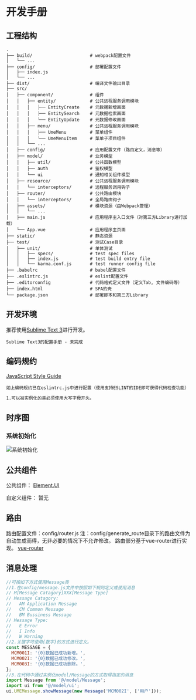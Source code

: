 # 开发手册

## 工程结构
    .
    ├── build/                      # webpack配置文件
    │   └── ...
    ├── config/                     # 部署配置文件
    │   ├── index.js
    │   └── ...
    ├── dist/                       # 编译文件输出目录
    ├── src/
    │   ├── component/              # 组件
    │   │   ├── entity/             # 公共远程服务调用模块
    │   │   │   ├── EntityCreate    # 元数据新增画面
    │   │   │   ├── EntitySearch    # 元数据检索画面
    │   │   │   └── EntityUpdate    # 元数据修改画面
    │   │   ├── menu/               # 公共远程服务调用模块
    │   │   │   ├── UmeMenu         # 菜单组件
    │   │   │   └── UmeMenuItem     # 菜单子项目组件
    │   │   └── ...
    │   ├── config/                 # 应用配置文件（路由定义，消息等）
    │   ├── model/                  # 业务模型
    │   │   ├── util/               # 公共函数模型
    │   │   ├── auth                # 鉴权模型
    │   │   └── ui                  # 通知相关组件模型
    │   ├── resource/               # 公共远程服务调用模块
    │   │   └── interceptors/       # 远程服务调用钩子
    │   ├── router/                 # 公共路由模块
    │   │   └── interceptors/       # 全局路由钩子
    │   ├── assets/                 # 模块资源（由Webpack管理）
    │   │   └── ...
    │   ├── main.js                 # 应用程序主入口文件（对第三方Library进行加载）
    │   └── App.vue                 # 应用程序主页面
    ├── static/                     # 静态资源
    ├── test/                       # 测试Case目录
    │   ├── unit/                   # 单体测试
    │   │   ├── specs/              # test spec files
    │   │   ├── index.js            # test build entry file
    │   │   └── karma.conf.js       # test runner config file
    ├── .babelrc                    # babel配置文件
    ├── .eslintrc.js                # eslint配置文件
    ├── .editorconfig               # 代码格式定义文件（定义Tab, 文件编码等）
    ├── index.html                  # SPA的壳
    └── package.json                # 部署脚本和第三方Library

## 开发环境
推荐使用[Sublime Text 3](https://www.sublimetext.com/3)进行开发。

    Sublime Text3的配置手册 - 未完成

## 编码规约
[JavaScript Style Guide](https://github.com/airbnb/javascript)

    如上编码规约已在eslintrc.js中进行配置（使用支持ESLINT的IDE即可获得代码检查功能）

``` bash
1.可以被实例化的类必须使用大写字母开头。
```

## 时序图
### 系统初始化
![系统初始化](https://cdn.rawgit.com/bluejfox/ume.js/master/doc/imgs/SystemInitialSequence.svg "")

## 公共组件

公共组件：
[Element.UI](http://element.eleme.io/#/zh-CN/component/layout)

自定义组件：
暂无

## 路由

路由配置文件：config/router.js
注：config/generate_route目录下的路由文件为自动生成而得，无非必要的情况下不允许修改。
路由部分基于vue-router进行实现。
[vue-router](https://router.vuejs.org/zh-cn/essentials/getting-started.html)

## 消息处理

``` JavaScript
//可按如下方式使用Message类
//1.在config/message.js文件中按照如下规则定义或使用消息
// M[Message Catagory]XXX[Message Type]
// Message Catagory:
//   AM Application Message
//   CM Common Message
//   BM Bussiness Message
// Message Type:
//   E Error
//   I Info
//   W Warning
//2.关键字可使用{数字}的方式进行定义。
const MESSAGE = {
  MCM001I: '{0}数据已成功新增。',
  MCM002I: '{0}数据已成功修改。',
  MCM003I: '{0}数据已成功删除。',
};
//3.在代码中通过实例化model/Message的方式取得指定的消息
import Message from '@/model/Message';
import ui from '@/model/ui';
ui.UMEMessage.showMessage(new Message('MCM002I', ['用户']));
```
